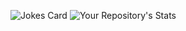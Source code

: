 <!-- ### I think a lot, but I don’t say much. -->

![Jokes Card](https://readme-jokes.vercel.app/api)
![Your Repository's Stats](https://github-readme-stats.vercel.app/api/top-langs/?username=c0nfsd&theme=blue-green)
<!---
c0nfsd/c0nfsd is a ✨ special ✨ repository because its `README.md` (this file) appears on your GitHub profile.
You can click the Preview link to take a look at your changes.

- 🔭 I’m currently working on ...
- 🌱 I’m currently learning ...
- 👯 I’m looking to collaborate on ...
- 🤔 I’m looking for help with ...
- 💬 Ask me about ...
- 📫 How to reach me: ...
- 😄 Pronouns: ...
- ⚡ Fun fact: ...

--->
